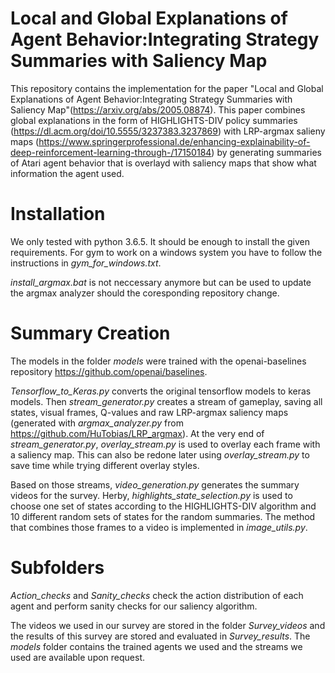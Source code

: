 # Local and Global Explanations of Agent Behavior:Integrating Strategy Summaries with Saliency Map

This repository contains the implementation for the paper "Local and Global Explanations of Agent Behavior:Integrating Strategy Summaries with Saliency Map"(https://arxiv.org/abs/2005.08874).
This paper combines global explanations in the form of HIGHLIGHTS-DIV policy summaries (https://dl.acm.org/doi/10.5555/3237383.3237869) with LRP-argmax salieny maps (https://www.springerprofessional.de/enhancing-explainability-of-deep-reinforcement-learning-through-/17150184) 
by generating summaries of Atari agent behavior that is overlayd with saliency maps that show what information the agent used.

# Installation

We only tested with python 3.6.5.
It should be enough to install the given requirements.
For gym to work on a windows system you have to follow the instructions in *gym_for_windows.txt*.

*install_argmax.bat* is not neccessary anymore but can be used to update the argmax analyzer should the coresponding repository change.

# Summary Creation
The models in the folder *models* were trained with the openai-baselines repository https://github.com/openai/baselines.

*Tensorflow_to_Keras.py* converts the original tensorflow models to keras models.
Then *stream_generator.py* creates a stream of gameplay, saving all states, visual frames, Q-values and raw LRP-argmax saliency maps (generated with *argmax_analyzer.py* from https://github.com/HuTobias/LRP_argmax). 
At the very end of *stream_generator.py*, *overlay_stream.py* is used to overlay each frame with a saliency map.
This can also be redone later using *overlay_stream.py* to save time while trying different overlay styles.

Based on those streams, *video_generation.py* generates the summary videos for the survey.
Herby, *highlights_state_selection.py* is used to choose one set of states according to the HIGHLIGHTS-DIV algorithm and 10 different random sets of states for the random summaries.
The method that combines those frames to a video is implemented in *image_utils.py*.

# Subfolders
*Action_checks* and *Sanity_checks* check the action distribution of each agent and perform sanity checks for our saliency algorithm.

The videos we used in our survey are stored in the folder *Survey_videos* and the results of this survey are stored and evaluated in *Survey_results*. 
The *models* folder contains the trained agents we used and the streams we used are available upon request.


